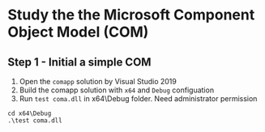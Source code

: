 # Study the the Microsoft Component Object Model (COM)


## Step 1 - Initial a simple COM

1. Open the `comapp` solution by Visual Studio 2019
2. Build the comapp solution with `x64` and `Debug` configuation
3. Run `test coma.dll` in x64\Debug folder. Need administrator permission

```dos
cd x64\Debug
.\test coma.dll
```